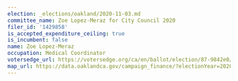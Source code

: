 ```yaml
---
election: _elections/oakland/2020-11-03.md
committee_name: Zoe Lopez-Meraz for City Council 2020
filer_id: '1429858'
is_accepted_expenditure_ceiling: true
is_incumbent: false
name: Zoe Lopez-Meraz
occupation: Medical Coordinator
votersedge_url: https://votersedge.org/ca/en/ballot/election/87-9842e0/address/null/zip/94610/contests/contest/21268/candidate/151398
map_url: https://data.oaklandca.gov/campaign_finance/?electionYear=2020&candidates=COAK-155200&since=2019-01-01&until=2020-10-23
---
```

